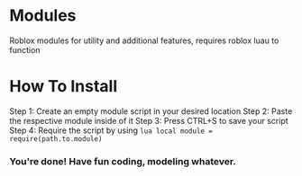 # Modules
Roblox modules for utility and additional features, requires roblox luau to function

# How To Install
Step 1: Create an empty module script in your desired location
Step 2: Paste the respective module inside of it
Step 3: Press CTRL+S to save your script
Step 4: Require the script by using ```lua local module = require(path.to.module)```
### You're done! Have fun coding, modeling whatever.
